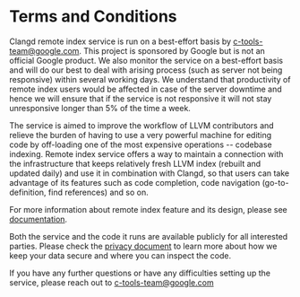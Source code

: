 # Terms and Conditions

Clangd remote index service is run on a best-effort basis by
c-tools-team@google.com. This project is sponsored by Google but is not an
official Google product. We also monitor the service on a best-effort basis and
will do our best to deal with arising process (such as server not being
responsive) within several working days. We understand that productivity of
remote index users would be affected in case of the server downtime and hence
we will ensure that if the service is not responsive it will not stay
unresponsive longer than 5% of the time a week.

The service is aimed to improve the workflow of LLVM contributors and relieve
the burden of having to use a very powerful machine for editing code by
off-loading one of the most expensive operations -- codebase indexing. Remote
index service offers a way to maintain a connection with the infrastructure that
keeps relatively fresh LLVM index (rebuilt and updated daily) and use it in
combination with Clangd, so that users can take advantage of its features such
as code completion, code navigation (go-to-definition, find references) and so
on.

For more information about remote index feature and its design, please see
[documentation](https://clangd.llvm.org/remote-index.html).

Both the service and the code it runs are available publicly for all interested
parties. Please check the [privacy document](llvm.clangd-index.dev/privacy) to
learn more about how we keep your data secure and where you can inspect the
code.

If you have any further questions or have any difficulties setting up the
service, please reach out to c-tools-team@google.com

